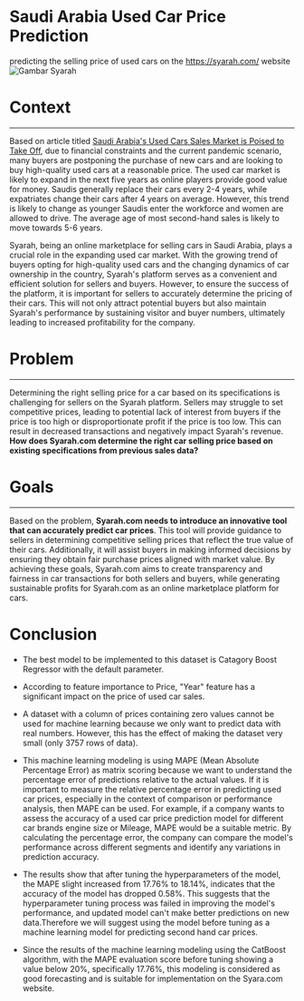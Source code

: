 # Saudi Arabia Used Car Price Prediction
predicting the selling price of used cars on the https://syarah.com/ website
![Gambar Syarah](https://i0.wp.com/www.menabytes.com/wp-content/uploads/2018/05/Syarah-Series-A.jpg?fit=1000%2C500&ssl=1&resize=1280%2C720)

# Context 
---

Based on article titled  [Saudi Arabia's Used Cars Sales Market is Poised to Take Off](https://www.consultancy-me.com/news/5464/saudi-arabias-used-cars-sales-market-is-poised-to-take-off), due to financial constraints and the current pandemic scenario, many buyers are postponing the purchase of new cars and are looking to buy high-quality used cars at a reasonable price. The used car market is likely to expand in the next five years as online players provide good value for money. Saudis generally replace their cars every 2-4 years, while expatriates change their cars after 4 years on average. However, this trend is likely to change as younger Saudis enter the workforce and women are allowed to drive. The average age of most second-hand sales is likely to move towards 5-6 years. 


Syarah, being an online marketplace for selling cars in Saudi Arabia, plays a crucial role in the expanding used car market. With the growing trend of buyers opting for high-quality used cars and the changing dynamics of car ownership in the country, Syarah's platform serves as a convenient and efficient solution for sellers and buyers. However, to ensure the success of the platform, it is important for sellers to accurately determine the pricing of their cars. This will not only attract potential buyers but also maintain Syarah's performance by sustaining visitor and buyer numbers, ultimately leading to increased profitability for the company.

# Problem
---

 Determining the right selling price for a car based on its specifications is challenging for sellers on the Syarah platform. Sellers may struggle to set competitive prices, leading to potential lack of interest from buyers if the price is too high or disproportionate profit if the price is too low. This can result in decreased transactions and negatively impact Syarah's revenue. __How does Syarah.com determine the right car selling price based on existing specifications from previous sales data?__

# Goals
---
Based on the problem, **Syarah.com needs to introduce an innovative tool that can accurately predict car prices**. This tool will provide guidance to sellers in determining competitive selling prices that reflect the true value of their cars. Additionally, it will assist buyers in making informed decisions by ensuring they obtain fair purchase prices aligned with market value. By achieving these goals, Syarah.com aims to create transparency and fairness in car transactions for both sellers and buyers, while generating sustainable profits for Syarah.com as an online marketplace platform for cars.

# Conclusion

- The best model to be implemented to this dataset is Catagory Boost Regressor with the default parameter.

- According to feature importance to Price, "Year" feature has a significant impact on the price of used car sales.

- A dataset with a column of prices containing zero values cannot be used for machine learning because we only want to predict data with real numbers. However, this has the effect of making the dataset very small (only 3757 rows of data).

- This machine learning modeling is using MAPE (Mean Absolute Percentage Error) as matrix scoring because we want to understand the percentage error of predictions relative to the actual values. If it is important to measure the relative percentage error in predicting used car prices, especially in the context of comparison or performance analysis, then MAPE can be used. For example, if a company wants to assess the accuracy of a used car price prediction model for different car brands engine size or Mileage, MAPE would be a suitable metric. By calculating the percentage error, the company can compare the model's performance across different segments and identify any variations in prediction accuracy.

- The results show that after tuning the hyperparameters of the model, the MAPE slight increased from 17.76% to 18.14%, indicates that the accuracy of the model has dropped 
0.58%. This suggests that the hyperparameter tuning process was failed in improving the model's performance, and updated model can't make better predictions on new data.Therefore we will suggest using the model before tuning as a machine learning model for predicting second hand car prices.

-  Since the results of the machine learning modeling using the CatBoost algorithm, with the MAPE evaluation score before tuning showing a value below 20%, specifically 17.76%, this modeling is considered as good forecasting and is suitable for implementation on the Syara.com website.
